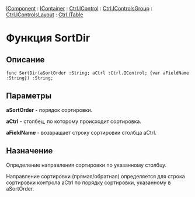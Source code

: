 ﻿---
Link: .Ctrl.ITable.@SortDir
---

[IComponent](topic:Com.Custom.ComClasses.IComponent.Default) :
[IContainer](topic:Com.Custom.ComClasses.IContainer.Default) :
[Ctrl.IControl](topic:Com.Custom.ComClasses.Ctrl.IControl.Default) :
[Ctrl.IControlsGroup](topic:Com.Custom.ComClasses.Ctrl.IControlsGroup.Default) :
[Ctrl.IControlsLayout](topic:Com.Custom.ComClasses.Ctrl.IControlsLayout.Default) :
[Ctrl.ITable](Default)

# Функция SortDir

## Описание

    func SortDir(aSortOrder :String; aCtrl :Ctrl.IControl; {var aFieldName :String}) :String;

## Параметры

**aSortOrder** - порядок сортировки.

**aCtrl** - столбец, по которому происходит сортировка.

**aFieldName** - возвращает строку сортировки столбца aCtrl.

## Назначение

Определение направления сортировки по указанному столбцу.

Направление сортировки (прямая/обратная) определяется для строка сортировки контрола aCtrl
по порядку сортировки, указанному в aSortOrder.
